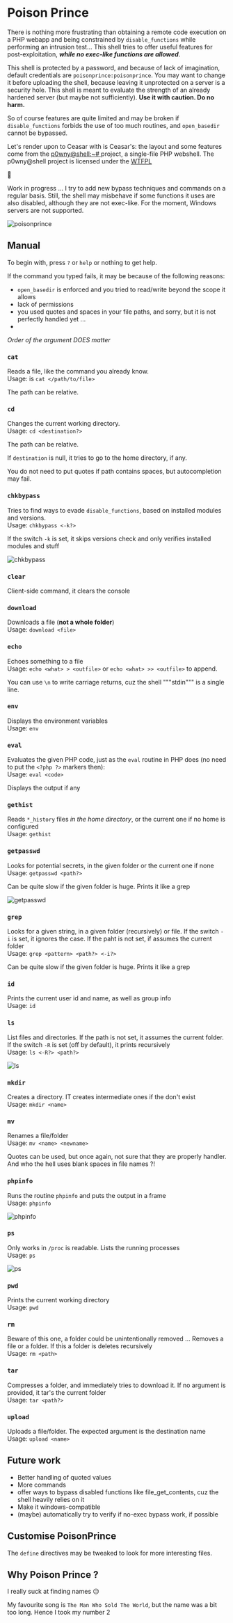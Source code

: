 # Poison Prince

There is nothing more frustrating than obtaining a remote code execution on a PHP webapp and being constrained by `disable_functions` while performing an intrusion test... This shell tries to offer useful features for post-exploitation, **_while no exec-like functions are allowed_**.

This shell is protected by a password, and because of lack of imagination, default credentials are `poisonprince:poisonprince`. You may want to change it before uploading the shell, because leaving it unprotected on a server is a security hole. This shell is meant to evaluate the strength of an already hardened server (but maybe not sufficiently). **Use it with caution. Do no harm.**

So of course features are quite limited and may be broken if `disable_functions` forbids the use of too much routines, and `open_basedir` cannot be bypassed.

Let's render upon to Ceasar with is Ceasar's: the layout and some features come from the [p0wny@shell:~# ](https://github.com/flozz/p0wny-shell) project, a single-file PHP webshell. The p0wny@shell project is licensed under the [WTFPL](https://github.com/flozz/p0wny-shell/blob/master/LICENSE)

:construction:

Work in progress ... I try to add new bypass techniques and commands on a regular basis. Still, the shell may misbehave if some functions it uses are also disabled, although they are not exec-like. For the moment, Windows servers are not supported.

![poisonprince](img/poisonprince.png)
## Manual

To begin with, press `?` or `help` or nothing to get help.

If the command you typed fails, it may be because of the following reasons:
* `open_basedir` is enforced and you tried to read/write beyond the scope it allows
* lack of permissions
* you used quotes and spaces in your file paths, and sorry, but it is not perfectly handled yet ...
* 

_Order of the argument DOES matter_

### `cat`

Reads a file, like the command you already know.\
Usage: is `cat </path/to/file>`

The path can be relative.

### `cd`

Changes the current working directory.\
Usage: `cd <destination?>`

The path can be relative.

If `destination` is null, it tries to go to the home directory, if any.

You do not need to put quotes if path contains spaces, but autocompletion may fail.

### `chkbypass`

Tries to find ways to evade `disable_functions`, based on installed modules and versions.\
Usage: `chkbypass <-k?>` 

If the switch `-k` is set, it skips versions check and only verifies installed modules and stuff

![chkbypass](img/chkbypass.png)

### `clear`

Client-side command, it clears the console

### `download` 

Downloads a file (**not a whole folder**)\
Usage: `download <file>`

### `echo`

Echoes something to a file\
Usage: `echo <what> > <outfile>` or `echo <what> >> <outfile>` to append.

You can use `\n` to write carriage returns, cuz the shell """stdin""" is a single line.

### `env`

Displays the environment variables\
Usage: `env`

### `eval`

Evaluates the given PHP code, just as the `eval` routine in PHP does (no need to put the `<?php ?>` markers then):\
Usage: `eval <code>`

Displays the output if any

### `gethist`

Reads `*_history` files _in the home directory_, or the current one if no home is configured\
Usage: `gethist`

### `getpasswd`

Looks for potential secrets, in the given folder or the current one if none\
Usage: `getpasswd <path?>`

Can be quite slow if the given folder is huge. Prints it like a grep

![getpasswd](img/getpasswd.png)
### `grep`

Looks for a given string, in a given folder (recursively) or file. If the switch `-i` is set, it ignores the case. If the paht is not set, if assumes the current folder\
Usage: `grep <pattern> <path?> <-i?>`

Can be quite slow if the given folder is huge. Prints it like a grep

### `id`

Prints the current user id and name, as well as group info\
Usage: `id`

### `ls` 

List files and directories. If the path is not set, it assumes the current folder. If the switch `-R` is set (off by default), it prints recursively\
Usage: `ls <-R?> <path?>`

![ls](img/ls.png)
### `mkdir`

Creates a directory. IT creates intermediate ones if the don't exist\
Usage: `mkdir <name>`

### `mv`

Renames a file/folder\
Usage: `mv <name> <newname>`

Quotes can be used, but once again, not sure that they are properly handler. And who the hell uses blank spaces in file names ?!

### `phpinfo`

Runs the routine `phpinfo` and puts the output in a frame\
Usage: `phpinfo`

![phpinfo](img/phpinfo.png)
### `ps`

Only works in `/proc` is readable. Lists the running processes\
Usage: `ps`

![ps](img/ps.png)
### `pwd`

Prints the current working directory\
Usage: `pwd`

### `rm`

Beware of this one, a folder could be unintentionally removed ... Removes a file or a folder. If this a folder is deletes recursively\
Usage: `rm <path>`

### `tar`

Compresses a folder, and immediately tries to download it. If no argument is provided, it tar's the current folder\
Usage: `tar <path?>`

### `upload`

Uploads a file/folder. The expected argument is the destination name\
Usage: `upload <name>`

## Future work

* Better handling of quoted values
* More commands
* offer ways to bypass disabled functions like file_get_contents, cuz the shell heavily relies on it
* Make it windows-compatible
* (maybe) automatically try to verify if no-exec bypass work, if possible

## Customise PoisonPrince

The `define` directives may be tweaked to look for more interesting files.

## Why Poison Prince ?

I really suck at finding names :disappointed_relieved:

My favourite song is `The Man Who Sold The World`, but the name was a bit too long. Hence I took my number 2
